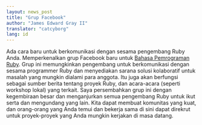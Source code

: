 ```yaml
---
layout: news_post
title: "Grup Facebook"
author: "James Edward Gray II"
translator: "catcyborg"
lang: id
---
```


Ada cara baru untuk berkomunikasi dengan sesama pengembang Ruby Anda.
Memperkenalkan grup Facebook baru untuk [Bahasa Pemrograman Ruby][1].
Grup ini memungkinkan pengembang untuk berkomunikasi dengan sesama
programmer Ruby dan menyediakan sarana solusi kolaboratif untuk
masalah yang mungkin dialami para anggota. Itu juga akan berfungsi
sebagai sumber berita tentang proyek Ruby, dan acara-acara (seperti
workshop lokal) yang terkait. Saya persembahkan grup ini dengan kegembiraan
besar dan menganjurkan semua pengembang Ruby untuk ikut serta dan mengundang
yang lain. Kita dapat membuat komunitas yang kuat, dan orang-orang yang Anda
temui dan bekerja sama di sini dapat direkrut untuk proyek-proyek yang Anda
mungkin kerjakan di masa datang.



[1]: https://www.facebook.com/groups/305156209572202/
